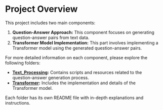 # Project Overview

This project includes two main components:

1. **Question-Answer Approach:** This component focuses on generating question-answer pairs from text data.
2. **Transformer Model Implementation:** This part involves implementing a Transformer model using the generated question-answer pairs.

For more detailed information on each component, please explore the following folders:

- **[Text_Processing](./Text_Processing):** Contains scripts and resources related to the question-answer generation process.
- **[Transformer](./Transformer):** Includes the implementation and details of the Transformer model.

Each folder has its own README file with in-depth explanations and instructions.

